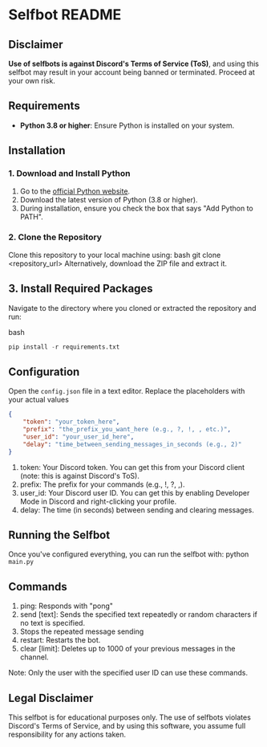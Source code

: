 # Selfbot README

## Disclaimer

**Use of selfbots is against Discord's Terms of Service (ToS)**, and using this selfbot may result in your account being banned or terminated. Proceed at your own risk.

## Requirements

- **Python 3.8 or higher**: Ensure Python is installed on your system.

## Installation

### 1. Download and Install Python

1. Go to the [official Python website](https://www.python.org/downloads/).
2. Download the latest version of Python (3.8 or higher).
3. During installation, ensure you check the box that says "Add Python to PATH".

### 2. Clone the Repository

Clone this repository to your local machine using:
bash
git clone <repository_url>
Alternatively, download the ZIP file and extract it.

## 3. Install Required Packages

Navigate to the directory where you cloned or extracted the repository and run:

bash

```py
pip install -r requirements.txt
```

## Configuration

Open the `config.json` file in a text editor.
Replace the placeholders with your actual values

```json
{
    "token": "your_token_here",
    "prefix": "the_prefix_you_want_here (e.g., ?, !, , etc.)",
    "user_id": "your_user_id_here",
    "delay": "time_between_sending_messages_in_seconds (e.g., 2)"
}
```

1. token: Your Discord token. You can get this from your Discord client (note: this is against Discord's ToS).
2. prefix: The prefix for your commands (e.g., !, ?, ,).
3. user_id: Your Discord user ID. You can get this by enabling Developer Mode in Discord and right-clicking your profile.
4. delay: The time (in seconds) between sending and clearing messages.

## Running the Selfbot

Once you've configured everything, you can run the selfbot with:
python `main.py`

## Commands

1. ping: Responds with "pong"
2. send [text]: Sends the specified text repeatedly or random characters if no text is specified.
3. Stops the repeated message sending
4. restart: Restarts the bot.
5. clear [limit]: Deletes up to 1000 of your previous messages in the channel.

Note: Only the user with the specified user ID can use these commands.

## Legal Disclaimer

This selfbot is for educational purposes only. The use of selfbots violates Discord's Terms of Service, and by using this software, you assume full responsibility for any actions taken.
